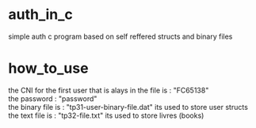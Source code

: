 # auth_in_c
simple auth c program based on self reffered structs and binary files
# how_to_use
the CNI for the first user that is alays in the file is : "FC65138"  
the password : "password"  
the binary file is : "tp31-user-binary-file.dat" its used to store user structs   
the text file is : "tp32-file.txt" its used to store livres (books)  
